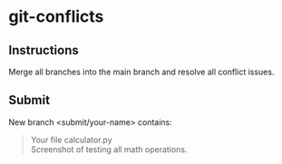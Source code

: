# git-conflicts

## Instructions

Merge all branches into the main branch and resolve all conflict issues.

## Submit

New branch <submit/your-name> contains:

> Your file calculator.py  
> Screenshot of testing all math operations.
